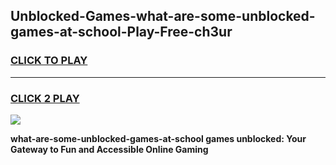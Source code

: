 
## Unblocked-Games-what-are-some-unblocked-games-at-school-Play-Free-ch3ur
<h3>
<a href="https://premium76.site?title=what-are-some-unblocked-games-at-school&ref=09A">CLICK TO PLAY</a></h3>
<hr>

<h3>
<a href="https://premium76.site?title=what-are-some-unblocked-games-at-school&ref=09A">CLICK 2 PLAY</a>
  
</h3>

<a href="https://premium76.site?title=what-are-some-unblocked-games-at-school&ref=09A"><img src="https://clearcache.store/games.png"></a>


**what-are-some-unblocked-games-at-school games unblocked: Your Gateway to Fun and Accessible Online Gaming**
